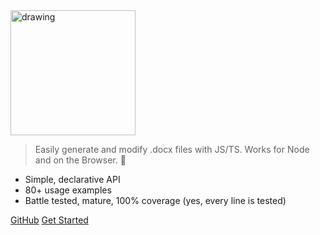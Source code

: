 <img src="https://i.imgur.com/37uBGhO.gif" alt="drawing" style="width:200px;"/>

> Easily generate and modify .docx files with JS/TS. Works for Node and on the Browser. :100:

-   Simple, declarative API
-   80+ usage examples
-   Battle tested, mature, 100% coverage (yes, every line is tested)

[GitHub](https://github.com/sunertech/docx)
[Get Started](#Welcome)
